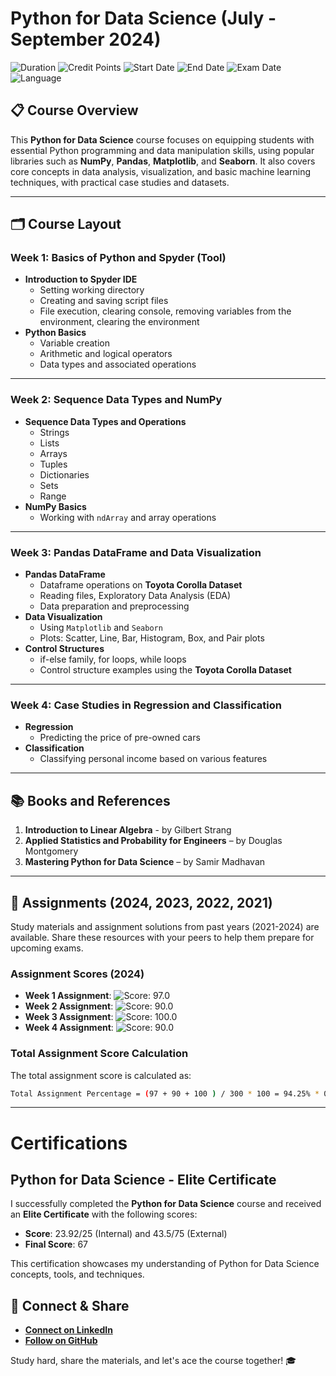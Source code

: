 
# Python for Data Science (July - September 2024)

![Duration](https://img.shields.io/badge/Duration-4%20weeks-blue)
![Credit Points](https://img.shields.io/badge/Credit%20Points-1-green)
![Start Date](https://img.shields.io/badge/Start%20Date-22%20Jul%2024-blue)
![End Date](https://img.shields.io/badge/End%20Date-16%20Aug%2024-red)
![Exam Date](https://img.shields.io/badge/Exam%20Date-21%20Sep%2024-red)
![Language](https://img.shields.io/badge/Language-Python-brightgreen)

## 📋 Course Overview

This **Python for Data Science** course focuses on equipping students with essential Python programming and data manipulation skills, using popular libraries such as **NumPy**, **Pandas**, **Matplotlib**, and **Seaborn**. It also covers core concepts in data analysis, visualization, and basic machine learning techniques, with practical case studies and datasets.

---

## 🗂️ Course Layout

### **Week 1: Basics of Python and Spyder (Tool)**

- **Introduction to Spyder IDE**
  - Setting working directory
  - Creating and saving script files
  - File execution, clearing console, removing variables from the environment, clearing the environment
- **Python Basics**
  - Variable creation
  - Arithmetic and logical operators
  - Data types and associated operations

---

### **Week 2: Sequence Data Types and NumPy**

- **Sequence Data Types and Operations**
  - Strings
  - Lists
  - Arrays
  - Tuples
  - Dictionaries
  - Sets
  - Range
- **NumPy Basics**
  - Working with `ndArray` and array operations

---

### **Week 3: Pandas DataFrame and Data Visualization**

- **Pandas DataFrame**
  - Dataframe operations on **Toyota Corolla Dataset**
  - Reading files, Exploratory Data Analysis (EDA)
  - Data preparation and preprocessing
- **Data Visualization**
  - Using `Matplotlib` and `Seaborn`
  - Plots: Scatter, Line, Bar, Histogram, Box, and Pair plots
- **Control Structures**
  - if-else family, for loops, while loops
  - Control structure examples using the **Toyota Corolla Dataset**

---

### **Week 4: Case Studies in Regression and Classification**

- **Regression**
  - Predicting the price of pre-owned cars
- **Classification**
  - Classifying personal income based on various features

---

## 📚 Books and References

1. **Introduction to Linear Algebra** - by Gilbert Strang
2. **Applied Statistics and Probability for Engineers** – by Douglas Montgomery
3. **Mastering Python for Data Science** – by Samir Madhavan

---

## 📝 Assignments (2024, 2023, 2022, 2021)

Study materials and assignment solutions from past years (2021-2024) are available. Share these resources with your peers to help them prepare for upcoming exams.

### **Assignment Scores (2024)**

- **Week 1 Assignment**: ![Score: 97.0](https://img.shields.io/badge/Score-97.0-brightgreen)
- **Week 2 Assignment**: ![Score: 90.0](https://img.shields.io/badge/Score-90.0-brightgreen)
- **Week 3 Assignment**: ![Score: 100.0](https://img.shields.io/badge/Score-100.0-brightgreen)
- **Week 4 Assignment**: ![Score: 90.0](https://img.shields.io/badge/Score-90.0-brightgreen)

### **Total Assignment Score Calculation**

The total assignment score is calculated as:

```bash
Total Assignment Percentage = (97 + 90 + 100 ) / 300 * 100 = 94.25% * 0.25 * 100 = 23.91/25 
```

---
# Certifications

## Python for Data Science - Elite Certificate

I successfully completed the **Python for Data Science** course and received an **Elite Certificate** with the following scores:

- **Score**: 23.92/25 (Internal) and 43.5/75 (External)
- **Final Score**: 67

This certification showcases my understanding of Python for Data Science concepts, tools, and techniques.

## 🔗 Connect & Share

- **[Connect on LinkedIn](https://www.linkedin.com/in/farhakousar16)**
- **[Follow on GitHub](https://github.com/FarhaKousar1601)**

Study hard, share the materials, and let's ace the course together! 🎓
